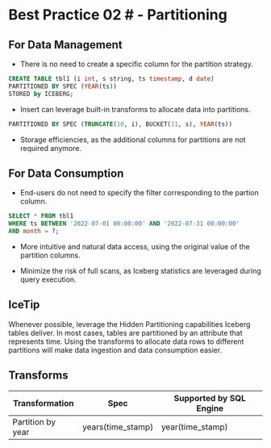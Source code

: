 #  Best Practice 02 # - Partitioning

## For Data Management

- There is no need to create a specific column for the partition strategy.

```sql
CREATE TABLE tbl1 (i int, s string, ts timestamp, d date)
PARTITIONED BY SPEC (YEAR(ts))
STORED by ICEBERG; 
```

- Insert can leverage built-in transforms to allocate data into partitions.

```sql
PARTITIONED BY SPEC (TRUNCATE(10, i), BUCKET(11, s), YEAR(ts))
```

- Storage efficiencies, as the additional columns for partitions are not required anymore. 

## For Data Consumption

- End-users do not need to specify the filter corresponding to the partion column. 

```sql
SELECT * FROM tbl1
WHERE ts BETWEEN '2022-07-01 00:00:00' AND '2022-07-31 00:00:00'
AND month = ?;
```

- More intuitive and natural data access, using the original value of the partition columns.

- Minimize the risk of full scans, as Iceberg statistics are leveraged during query execution. 

## IceTip
Whenever possible, leverage the Hidden Partitioning capabilities Iceberg tables deliver. In most cases, tables are partitioned by an attribute that represents time. 
Using the transforms to allocate data rows to different partitions will make data ingestion and data consumption easier.

## Transforms

| Transformation | Spec | Supported by SQL Engine |
| --------------- | ---- | ----------------------- |
| Partition by year | years(time_stamp) | year(time_stamp) | Hive and Impala |

